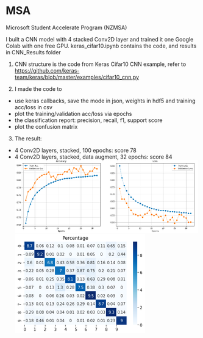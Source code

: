 # MSA
Microsoft Student Accelerate Program (NZMSA)

I built a CNN model with 4 stacked Conv2D layer and trained it one Google Colab with one free GPU.
keras_cifar10.ipynb contains the code, and results in CNN_Results folder


1. CNN structure is the code from Keras Cifar10 CNN example, refer to
https://github.com/keras-team/keras/blob/master/examples/cifar10_cnn.py


2. I made the code to 
- use keras callbacks,  save the mode in json, weights in hdf5 and training acc/loss in csv
- plot the training/validation acc/loss via epochs
- the classification report: precision, recall, f1, support score
- plot the confusion matrix


3. The result:
- 4 Conv2D layers, stacked, 100 epochs: score 78
- 4 Conv2D layers, stacked, data augment, 32 epochs: score 84
![Performance](CNN_Results/acc_loss.png)
![conf_matrix](CNN_Results/confusion_matrix.png)
